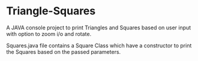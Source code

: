 # Triangle-Squares
A JAVA console project to print Triangles and Squares based on user input with option to zoom i/o and rotate.

Squares.java file contains a Square Class which have a constructor to print the Squares based on the passed parameters.